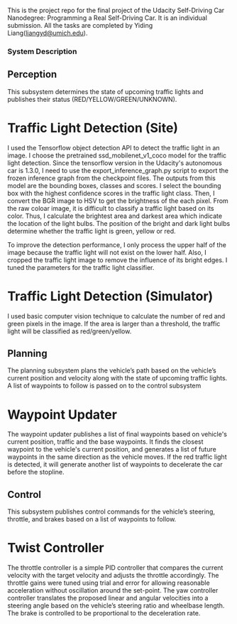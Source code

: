 This is the project repo for the final project of the Udacity Self-Driving Car Nanodegree: Programming a Real Self-Driving Car. 
It is an individual submission. All the tasks are completed by Yiding Liang(liangyd@umich.edu).

### System Description

## Perception
This subsystem determines the state of upcoming traffic lights and publishes their status (RED/YELLOW/GREEN/UNKNOWN).

# Traffic Light Detection (Site)
I used the Tensorflow object detection API to detect the traffic light in an image. I choose the pretrained ssd_mobilenet_v1_coco model for the traffic light detection. Since the tensorflow version in the Udacity's autonomous car is 1.3.0,  I need to use the export_inference_graph.py script to export the frozen inference graph from the checkpoint files. The outputs from this model are the bounding boxes, classes and scores. I select the bounding box with the highest confidence scores in the traffic light class. Then, I convert the BGR image to HSV to get the brightness of the each pixel. From the raw coloar image, it is difficult to classify a traffic light based on its color. Thus, I calculate the brightest area and darkest area which indicate the location of the light bulbs. The position of the bright and dark light bulbs determine whether the traffic light is green, yellow or red. 

To improve the detection performance, I only process the upper half of the image because the traffic light will not exist on the lower half. Also, I cropped the traffic light image to remove the influence of its bright edges. I tuned the parameters for the traffic light classifier.

# Traffic Light Detection (Simulator)
I used basic computer vision technique to calculate the number of red and green pixels in the image. If the area is larger than a threshold, the traffic light will be classified as red/green/yellow. 

## Planning 
The planning subsystem plans the vehicle’s path based on the vehicle’s current position and velocity along with the state of upcoming traffic lights. A list of waypoints to follow is passed on to the control subsystem

# Waypoint Updater
The waypoint updater publishes a list of final waypoints based on vehicle's current position, traffic and the base waypoints. It finds the closest waypoint to the vehicle's current position, and generates a list of future waypoints in the same direction as the vehicle moves. If the red traffic light is detected, it will generate another list of waypoints to decelerate the car before the stopline. 

## Control 
This subsystem publishes control commands for the vehicle’s steering, throttle, and brakes based on a list of waypoints to follow.

# Twist Controller
The throttle controller is a simple PID controller that compares the current velocity with the target velocity and adjusts the throttle accordingly. The throttle gains were tuned using trial and error for allowing reasonable acceleration without oscillation around the set-point. The yaw controller controller translates the proposed linear and angular velocities into a steering angle based on the vehicle’s steering ratio and wheelbase length. The brake is controlled to be proportional to the deceleration rate. 


